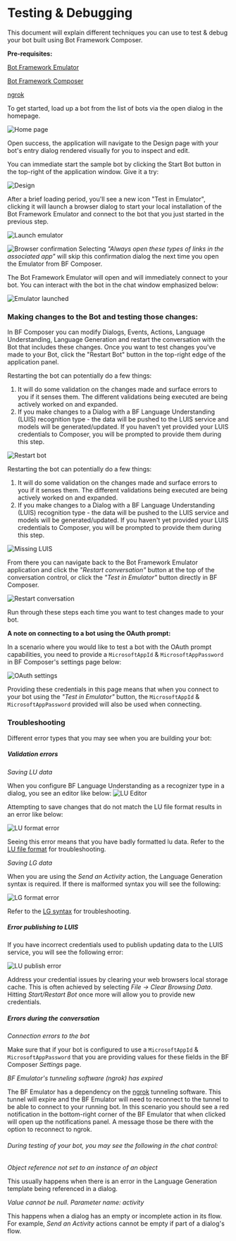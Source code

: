 # Testing & Debugging

This document will explain different techniques you can use to test & debug your bot built using Bot Framework Composer.

**Pre-requisites:**

[Bot Framework Emulator](https://github.com/microsoft/BotFramework-Emulator/releases/latest)

[Bot Framework Composer](https://github.com/Microsoft/BotFramework-Composer#installing-bot-framework-composer)

[ngrok](https://ngrok.com/)

To get started, load up a bot from the list of bots via the open dialog in the homepage.

![Home page](./Assets/testing-debugging-openbot.png)

Open success, the application will navigate to the Design page with your bot's entry dialog rendered visually for you to inspect and edit.

You can immediate start the sample bot by clicking the Start Bot button in the top-right of the application window. Give it a try:

![Design](./Assets/testing-debugging-designflow.png)

After a brief loading period, you'll see a new icon "Test in Emulator", clicking it will launch a browser dialog to start your local installation of the Bot Framework Emulator and connect to the bot that you just started in the previous step.

![Launch emulator](./Assets/testing-debugging-testemulator.png)

![Browser confirmation](./Assets/testing-debugging-browseralert.png)
Selecting _"Always open these types of links in the associated app"_ will skip this confirmation dialog the next time you open the Emulator from BF Composer.

The Bot Framework Emulator will open and will immediately connect to your bot. You can interact with the bot in the chat window emphasized below:

![Emulator launched](./Assets/testing-debugging-emulatoropen.png)

### Making changes to the Bot and testing those changes:

In BF Composer you can modify Dialogs, Events, Actions, Language Understanding, Language Generation and restart the conversation with the Bot that includes these changes. Once you want to test changes you've made to your Bot, click the "Restart Bot" button in the top-right edge of the application panel.

Restarting the bot can potentially do a few things:

1. It will do some validation on the changes made and surface errors to you if it senses them. The different validations being executed are being actively worked on and expanded.
2. If you make changes to a Dialog with a BF Language Understanding (LUIS) recognition type - the data will be pushed to the LUIS service and models will be generated/updated. If you haven't yet provided your LUIS credentials to Composer, you will be prompted to provide them during this step.

![Restart bot](./Assets/testing-debugging-restartbot.png)

Restarting the bot can potentially do a few things:

1. It will do some validation on the changes made and surface errors to you if it senses them. The different validations being executed are being actively worked on and expanded.
2. If you make changes to a Dialog with a BF Language Understanding (LUIS) recognition type - the data will be pushed to the LUIS service and models will be generated/updated. If you haven't yet provided your LUIS credentials to Composer, you will be prompted to provide them during this step.

![Missing LUIS](./Assets/testing-debugging-missingluis.png)

From there you can navigate back to the Bot Framework Emulator application and click the _"Restart conversation"_ button at the top of the conversation control, or click the _"Test in Emulator"_ button directly in BF Composer.

![Restart conversation](./Assets/testing-debugging-restartconversation.png)

Run through these steps each time you want to test changes made to your bot.

**A note on connecting to a bot using the OAuth prompt:**

In a scenario where you would like to test a bot with the OAuth prompt capabilities, you need to provide a `MicrosoftAppId` & `MicrosoftAppPassword` in BF Composer's settings page below:

![OAuth settings](./Assets/testing-debugging-oauthsettings.png)

Providing these credentials in this page means that when you connect to your bot using the _"Test in Emulator"_ button, the `MicrosoftAppId` & `MicrosoftAppPassword` provided will also be used when connecting.

### Troubleshooting

Different error types that you may see when you are building your bot:

##### Validation errors

_Saving LU data_

When you configure BF Language Understanding as a recognizer type in a dialog, you see an editor like below:
![LU Editor](./Assets/testing-debugging-luformat.png)

Attempting to save changes that do not match the LU file format results in an error like below:

![LU format error](./Assets/testing-debugging-luformaterror.png)

Seeing this error means that you have badly formatted lu data. Refer to the [LU file format](https://aka.ms/lu-file-format) for troubleshooting.

_Saving LG data_

When you are using the _Send an Activity_ action, the Language Generation syntax is required. If there is malformed syntax you will see the following:

![LG format error](./Assets/testing-debugging-lgformaterror.png)

Refer to the [LG syntax](https://aka.ms/lg-file-format) for troubleshooting.

##### Error publishing to LUIS

If you have incorrect credentials used to publish updating data to the LUIS service, you will see the following error:

![LU publish error](./Assets/testing-debugging-lupublisherror.png)

Address your credential issues by clearing your web browsers local storage cache. This is often achieved by selecting _File -> Clear Browsing Data_. Hitting _Start/Restart Bot_ once more will allow you to provide new credentials.

##### Errors during the conversation

_Connection errors to the bot_

Make sure that if your bot is configured to use a `MicrosoftAppId` & `MicrosoftAppPassword` that you are providing values for these fields in the BF Composer _Settings_ page.

_BF Emulator's tunneling software (ngrok) has expired_

The BF Emulator has a dependency on the [ngrok](https://ngrok.com/) tunneling software. This tunnel will expire and the BF Emulator will need to reconnect to the tunnel to be able to connect to your running bot. In this scenario you should see a red notification in the bottom-right corner of the BF Emulator that when clicked will open up the notifications panel. A message those be there with the option to reconnect to ngrok.

###### During testing of your bot, you may see the following in the chat control:

_Object reference not set to an instance of an object_

This usually happens when there is an error in the Language Generation template being referenced in a dialog.

_Value cannot be null. Parameter name: activity_

This happens when a dialog has an empty or incomplete action in its flow. For example, _Send an Activity_ actions cannot be empty if part of a dialog's flow.
